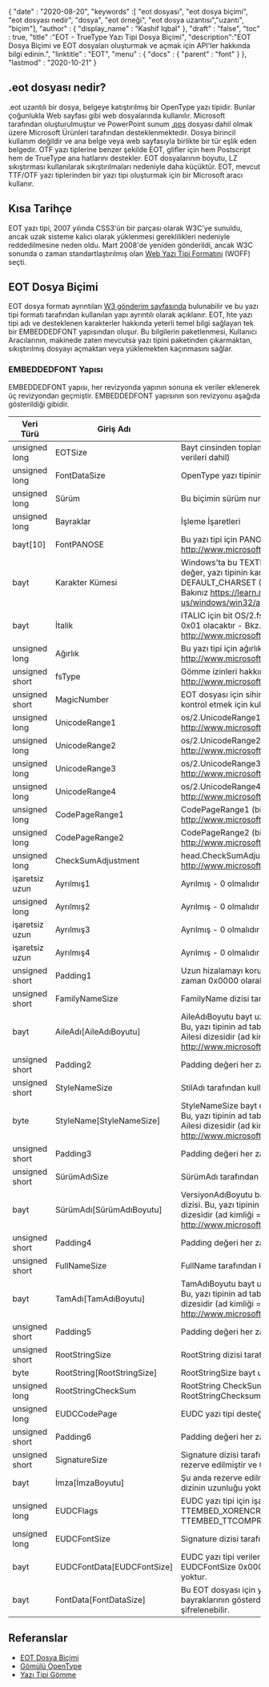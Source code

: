 {
  "date" : "2020-08-20",
  "keywords" :[ "eot dosyası", "eot dosya biçimi", "eot dosyası nedir", "dosya", "eot örneği", "eot dosya uzantısı","uzantı", "biçim"],
  "author" : {
    "display_name" : "Kashif Iqbal"
},
  "draft" : "false",
  "toc" : true,
  "title" :"EOT - TrueType Yazı Tipi Dosya Biçimi",
  "description":"EOT Dosya Biçimi ve EOT dosyaları oluşturmak ve açmak için API'ler hakkında bilgi edinin.",
  "linktitle" : "EOT",
  "menu" : {
    "docs" : {
      "parent" : "font"
}
},
  "lastmod" : "2020-10-21"
}

## .eot dosyası nedir?

.eot uzantılı bir dosya, belgeye katıştırılmış bir OpenType yazı tipidir. Bunlar çoğunlukla Web sayfası gibi web dosyalarında kullanılır. Microsoft tarafından oluşturulmuştur ve PowerPoint sunum [.pps](/tr/sunum/pps) dosyası dahil olmak üzere Microsoft Ürünleri tarafından desteklenmektedir. Dosya birincil kullanım değildir ve ana belge veya web sayfasıyla birlikte bir tür eşlik eden belgedir. OTF yazı tiplerine benzer şekilde EOT, glifler için hem Postscript hem de TrueType ana hatlarını destekler. EOT dosyalarının boyutu, LZ sıkıştırması kullanılarak sıkıştırılmaları nedeniyle daha küçüktür. EOT, mevcut TTF/OTF yazı tiplerinden bir yazı tipi oluşturmak için bir Microsoft aracı kullanır.

## Kısa Tarihçe

EOT yazı tipi, 2007 yılında CSS3'ün bir parçası olarak W3C'ye sunuldu, ancak uzak sisteme kalıcı olarak yüklenmesi gereklilikleri nedeniyle reddedilmesine neden oldu. Mart 2008'de yeniden gönderildi, ancak W3C sonunda o zaman standartlaştırılmış olan [Web Yazı Tipi Formatını](/tr/font/woff/) (WOFF) seçti.

## EOT Dosya Biçimi

EOT dosya formatı ayrıntıları [W3 gönderim sayfasında](https://www.w3.org/Submission/EOT/#FileFormat) bulunabilir ve bu yazı tipi formatı tarafından kullanılan yapı ayrıntılı olarak açıklanır. EOT, hte yazı tipi adı ve desteklenen karakterler hakkında yeterli temel bilgi sağlayan tek bir EMBEDDEDFONT yapısından oluşur. Bu bilgilerin paketlenmesi, Kullanıcı Aracılarının, makinede zaten mevcutsa yazı tipini paketinden çıkarmaktan, sıkıştırılmış dosyayı açmaktan veya yüklemekten kaçınmasını sağlar.

### EMBEDDEDFONT Yapısı
EMBEDDEDFONT yapısı, her revizyonda yapının sonuna ek veriler eklenerek üç revizyondan geçmiştir. EMBEDDEDFONT yapısının son revizyonu aşağıda gösterildiği gibidir.

|Veri Türü|Giriş Adı|Açıklama|
---|---|---|
|unsigned long|EOTSize|Bayt cinsinden toplam yapı uzunluğu (dize ve yazı tipi verileri dahil)|
|unsigned long|FontDataSize|OpenType yazı tipinin (FontData) bayt cinsinden uzunluğu|
|unsigned long|Sürüm|Bu biçimin sürüm numarası - 0x00020002|
|unsigned long|Bayraklar|İşleme İşaretleri|
|bayt[10]|FontPANOSE|Bu yazı tipi için PANOSE değeri - Bkz. http://www.microsoft.com/typography/otspec/os2.htm#pan|
|bayt|Karakter Kümesi|Windows'ta bu TEXTMETRIC.tmCharSet'ten türetilmiştir. Bu değer, yazı tipinin karakter kümesini belirtir. DEFAULT_CHARSET (0x01) tercih olmadığını gösterir. - Bakınız https://learn.microsoft.com/en-us/windows/win32/api/wingdi/ns-wingdi-textmetrica|
|bayt|İtalik|ITALIC için bit OS/2.fsSelection'da ayarlanmışsa, değer 0x01 olacaktır - Bkz. http://www.microsoft.com/typography/otspec/os2.htm#fss|
|unsigned long|Ağırlık|Bu yazı tipi için ağırlık değeri - Bkz. http://www.microsoft.com/typography/otspec/os2.htm#wtc|
|unsigned short|fsType|Gömme izinleri hakkında bilgi sağlayan tip bayrakları - Bkz. http://www.microsoft.com/typography/otspec/os2.htm#fst|
|unsigned short|MagicNumber|EOT dosyası için sihirli sayı - 0x504C. Veri bozulmasını kontrol etmek için kullanılır.|
|unsigned long|UnicodeRange1|os/2.UnicodeRange1 (bit 0-31) - Bkz. http://www.microsoft.com/typography/otspec/os2.htm#ur|
|unsigned long|UnicodeRange2|os/2.UnicodeRange2 (bit 32-63) - Bkz. http://www.microsoft.com/typography/otspec/os2.htm#ur|
|unsigned long|UnicodeRange3|os/2.UnicodeRange3 (bit 64-95) - Bkz. http://www.microsoft.com/typography/otspec/os2.htm#ur|
|unsigned long|UnicodeRange4|os/2.UnicodeRange4 (bit 96-127) - Bkz. http://www.microsoft.com/typography/otspec/os2.htm#ur|
|unsigned long|CodePageRange1|CodePageRange1 (bit 0-31) - Bkz. http://www.microsoft.com/typography/otspec/os2.htm#cpr|
|unsigned long|CodePageRange2|CodePageRange2 (bit 32-63) - Bkz. http://www.microsoft.com/typography/otspec/os2.htm#cpr|
|unsigned long|CheckSumAdjustment|head.CheckSumAdjustment - Bkz. http://www.microsoft.com/typography/otspec/head.htm|
|işaretsiz uzun|Ayrılmış1|Ayrılmış - 0 olmalıdır|
|unsigned long|Ayrılmış2|Ayrılmış - 0 olmalıdır|
|işaretsiz uzun|Ayrılmış3|Ayrılmış - 0 olmalıdır|
|işaretsiz uzun|Ayrılmış4|Ayrılmış - 0 olmalıdır|
|unsigned short|Padding1|Uzun hizalamayı korumak için dolgu. Dolgu değeri her zaman 0x0000 olarak ayarlanmalıdır.|
|unsigned short|FamilyNameSize|FamilyName dizisi tarafından kullanılan bayt sayısı|
|bayt|AileAdı[AileAdıBoyutu]|AileAdıBoyutu bayt uzunluğunda UTF-16 karakter dizisi. Bu, yazı tipinin ad tablosunda bulunan İngilizce Yazı Tipi Ailesi dizesidir (ad kimliği = 1) - Bkz. http://www.microsoft.com/typography/otspec/name.htm|
|unsigned short|Padding2|Padding değeri her zaman 0x0000 olarak ayarlanmalıdır.|
|unsigned short|StyleNameSize|StilAdı tarafından kullanılan bayt sayısı|
|byte|StyleName[StyleNameSize]|StyleNameSize bayt uzunluğunda UTF-16 karakter dizisi. Bu, yazı tipinin ad tablosunda bulunan İngilizce Yazı Tipi Alt Ailesi dizesidir (ad kimliği = 2) - Bkz. http://www.microsoft.com/typography/otspec/name.htm|
|unsigned short|Padding3|Padding değeri her zaman 0x0000 olarak ayarlanmalıdır.|
|unsigned short|SürümAdıSize|SürümAdı tarafından kullanılan bayt sayısı|
|bayt|SürümAdı[SürümAdıBoyutu]|VersiyonAdıBoyutu bayt uzunluğunda UTF-16 karakter dizisi. Bu, yazı tipinin ad tablosunda bulunan İngilizce sürüm dizesidir (ad kimliği = 5) - Bkz. http://www.microsoft.com/typography/otspec/name.htm|
|unsigned short|Padding4|Padding değeri her zaman 0x0000 olarak ayarlanmalıdır.|
|unsigned short|FullNameSize|FullName tarafından kullanılan bayt sayısı|
|bayt|TamAdı[TamAdıBoyutu]|TamAdıBoyutu bayt uzunluğunda UTF-16 karakter dizisi. Bu, yazı tipinin ad tablosunda bulunan İngilizce tam ad dizesidir (ad kimliği = 4) - Bkz. http://www.microsoft.com/typography/otspec/name.htm|
|unsigned short|Padding5|Padding değeri her zaman 0x0000 olarak ayarlanmalıdır.|
|unsigned short|RootStringSize|RootString dizisi tarafından kullanılan bayt sayısı|
|byte|RootString[RootStringSize]|RootStringSize bayt uzunluğunda UTF-16 karakter dizisi.|
|unsigned long|RootStringCheckSum|RootString CheckSum değeri. Aşağıdaki RootStringChecksum'u işlemek için algoritmaya bakın.|
|unsigned long|EUDCCodePage|EUDC yazı tipi desteği için kod sayfası değeri gerekiyor.|
|unsigned short|Padding6|Padding değeri her zaman 0x0000 olarak ayarlanmalıdır.|
|unsigned short|SignatureSize|Signature dizisi tarafından kullanılan bayt sayısı. Şu anda rezerve edilmiştir ve 0x0000 olarak ayarlanmalıdır.|
|bayt|İmza[İmzaBoyutu]|Şu anda rezerve edilmiştir. SignatureSize 0x0000 ise, bu dizinin uzunluğu yoktur.|
|unsigned long|EUDCFlags|EUDC yazı tipi için işaretler işleniyor. Tipik değerler TTEMBED_XORENCRYPTDATA ve TTEMBED_TTCOMPRESSED olabilir.|
|unsigned long|EUDCFontSize|Signature dizisi tarafından kullanılan bayt sayısı.|
|bayt|EUDCFontData[EUDCFontSize]|EUDC yazı tipi verileri için kullanılan bayt sayısı. EUDCFontSize 0x00000000 ise, bu dizinin uzunluğu yoktur.|
|bayt|FontData[FontDataSize]|Bu EOT dosyası için yazı tipi verileri. Veriler, işleme bayraklarının gösterdiği şekilde sıkıştırılabilir veya XOR ile şifrelenebilir.|

## Referanslar

* [EOT Dosya Biçimi](https://www.w3.org/Submission/EOT/)
* [Gömülü OpenType](https://en.wikipedia.org/wiki/Embedded_OpenType)
* [Yazı Tipi Gömme](https://en.wikipedia.org/wiki/Font_embedding)

